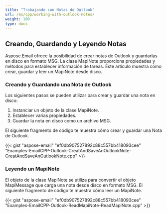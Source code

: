 ```yaml
---
title: "Trabajando con Notas de Outlook"
url: /es/cpp/working-with-outlook-notes/
weight: 100
type: docs
---
```


## **Creando, Guardando y Leyendo Notas**
Aspose.Email ofrece la posibilidad de crear notas de Outlook y guardarlas en disco en formato MSG. La clase MapiNote proporciona propiedades y métodos para establecer información de tareas. Este artículo muestra cómo crear, guardar y leer un MapiNote desde disco.
### **Creando y Guardando una Nota de Outlook**
Los siguientes pasos se pueden utilizar para crear y guardar una nota en disco:

1. Instanciar un objeto de la clase MapiNote.
1. Establecer varias propiedades.
1. Guardar la nota en disco como un archivo MSG.

El siguiente fragmento de código te muestra cómo crear y guardar una Nota de Outlook.



{{< gist "aspose-email" "ef0db907527892c88c557bb418093cee" "Examples-EmailCPP-Outlook-CreatAndSaveAnOutlookNote-CreatAndSaveAnOutlookNote.cpp" >}}
### **Leyendo un MapiNote**
El objeto de la clase MapiNote se utiliza para convertir el objeto MapiMessage que carga una nota desde disco en formato MSG. El siguiente fragmento de código te muestra cómo leer un MapiNote.



{{< gist "aspose-email" "ef0db907527892c88c557bb418093cee" "Examples-EmailCPP-Outlook-ReadMapiNote-ReadMapiNote.cpp" >}}